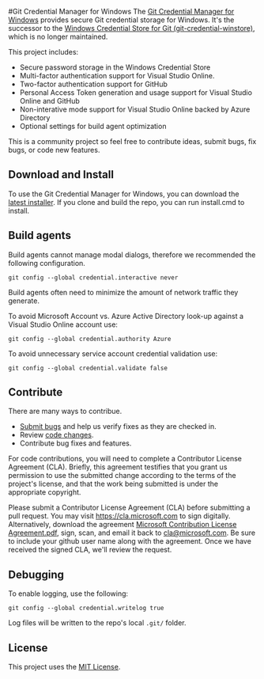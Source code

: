 #Git Credential Manager for Windows
The [Git Credential Manager for Windows](https://github.com/Microsoft/Git-Credential-Manager-for-Windows) provides secure Git credential storage for Windows. It's the successor to the [Windows Credential Store for Git  (git-credential-winstore)](https://gitcredentialstore.codeplex.com/), which is no longer maintained.

This project includes:

 * Secure password storage in the Windows Credential Store
 * Multi-factor authentication support for Visual Studio Online.
 * Two-factor authentication support for GitHub
 * Personal Access Token generation and usage support for Visual Studio Online and GitHub
 * Non-interative mode support for Visual Studio Online backed by Azure Directory
 * Optional settings for build agent optimization

This is a community project so feel free to contribute ideas, submit bugs, fix bugs, or code new features.

## Download and Install
To use the Git Credential Manager for Windows, you can download the [latest installer](https://github.com/Microsoft/Git-Credential-Manager-for-Windows/releases). If you clone and build the repo, you can run install.cmd to install.

## Build agents
Build agents cannot manage modal dialogs, therefore we recommended the following configuration.
```
git config --global credential.interactive never
```

Build agents often need to minimize the amount of network traffic they generate. 

To avoid Microsoft Account vs. Azure Active Directory look-up against a Visual Studio Online account use: 
```
git config --global credential.authority Azure
```

To avoid unnecessary service account credential validation use: 
```
git config --global credential.validate false
```

## Contribute
There are many ways to contribue.
* [Submit bugs](https://github.com/Microsoft/Git-Credential-Manager-for-Windows/issues) and help us verify fixes as they are checked in.
* Review [code changes](https://github.com/Microsoft/Git-Credential-Manager-for-Windows/pulls).
* Contribute bug fixes and features.

For code contributions, you will need to complete a Contributor License Agreement (CLA). Briefly, this agreement testifies that you grant us permission to use the submitted change according to the terms of the project's license, and that the work being submitted is under the appropriate copyright.

Please submit a Contributor License Agreement (CLA) before submitting a pull request. You may visit https://cla.microsoft.com to sign digitally. Alternatively, download the agreement [Microsoft Contribution License Agreement.pdf](https://cla.microsoft.com/cladoc/microsoft-contribution-license-agreement.pdf), sign, scan, and email it back to <cla@microsoft.com>. Be sure to include your github user name along with the agreement. Once we have received the signed CLA, we'll review the request.

## Debugging
To enable logging, use the following:
```
git config --global credential.writelog true
```

Log files will be written to the repo's local `.git/` folder.

## License
This project uses the [MIT License](https://github.com/Microsoft/Git-Credential-Manager-for-Windows/blob/master/LICENSE.txt).
